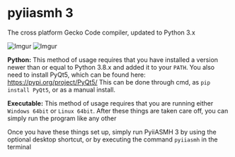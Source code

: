 # pyiiasmh 3
The cross platform Gecko Code compiler, updated to Python 3.x

![Imgur](https://i.imgur.com/t5VXS25.png)
![Imgur](https://i.imgur.com/tOiVaEZ.png)

**Python:**
  This method of usage requires that you have installed a version newer than or equal to Python 3.8.x and added it to your `PATH`. You also need to install PyQt5, which can be found here: https://pypi.org/project/PyQt5/
  This can be done through cmd, as `pip install PyQt5`, or as a manual install.

**Executable:**
  This method of usage requires that you are running either `Windows 64bit` or `Linux 64bit`.
  After these things are taken care off, you can simply run the program like any other

Once you have these things set up, simply run PyiiASMH 3 by using the optional desktop shortcut, or by executing the command `pyiiasmh` in the terminal

